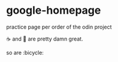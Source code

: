 # google-homepage
practice page per order of the odin project

:coffee: and :beer: are pretty damn great.

so are :bicycle:
